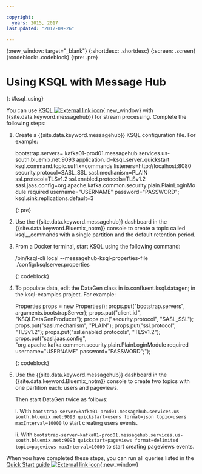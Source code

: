 ```yaml
---

copyright:
  years: 2015, 2017
lastupdated: "2017-09-26"

---
```


{:new_window: target="_blank"}
{:shortdesc: .shortdesc}
{:screen: .screen}
{:codeblock: .codeblock}
{:pre: .pre}

# Using KSQL with Message Hub
{: #ksql_using}

You can use [KSQL ![External link icon](../../icons/launch-glyph.svg "External link icon")](https://github.com/confluentinc/ksql){:new_window} with {{site.data.keyword.messagehub}} for stream processing. Complete the following steps:

1. Create a {{site.data.keyword.messagehub}} KSQL configuration file. For example:

     bootstrap.servers=
     kafka01-prod01.messagehub.services.us-south.bluemix.net:9093
     application.id=ksql_server_quickstart
     ksql.command.topic.suffix=commands
     listeners=http://localhost:8080
     security.protocol=SASL_SSL
     sasl.mechanism=PLAIN
     ssl.protocol=TLSv1.2
     ssl.enabled.protocols=TLSv1.2
     sasl.jaas.config=org.apache.kafka.common.security.plain.PlainLoginModule
      required username="USERNAME" password="PASSWORD";
     ksql.sink.replications.default=3

    {: pre}
2. Use the {{site.data.keyword.messagehub}} dashboard in the {{site.data.keyword.Bluemix_notm}} console to create a topic called ksql__commands with a single partition and the default retention period.
3. From a Docker terminal, start KSQL using the following command:

     /bin/ksql-cli local --messagehub-ksql-properties-file ./config/ksqlserver.properties
    
    {: codeblock}
4. To populate data, edit the DataGen class in io.confluent.ksql.datagen; in the ksql-examples project. For example:

     Properties props = new Properties();
        props.put("bootstrap.servers", arguments.bootstrapServer);
        props.put("client.id", "KSQLDataGenProducer");
        props.put("security.protocol", "SASL_SSL");
        props.put("sasl.mechanism", "PLAIN");
        props.put("ssl.protocol", "TLSv1.2");
        props.put("ssl.enabled.protocols", "TLSv1.2");
        props.put("sasl.jaas.config", "org.apache.kafka.common.security.plain.PlainLoginModule required username=\"USERNAME\" password=\"PASSWORD\";"); 

    {: codeblock}
5. Use the {{site.data.keyword.messagehub}} dashboard in the {{site.data.keyword.Bluemix_notm}} console to create two topics with one partition each: users and pageviews.

    Then start DataGen twice as follows:

     i. With ```bootstrap-server=kafka01-prod01.messagehub.services.us-south.bluemix.net:9093 quickstart=users format=json topic=users maxInterval=10000``` to start creating users events.

     ii. With ```bootstrap-server=kafka01-prod01.messagehub.services.us-south.bluemix.net:9093 quickstart=pageviews format=delimited topic=pageviews maxInterval=10000``` to start creating pageviews events.

When you have completed these steps, you can run all queries listed in the [Quick Start guide ![External link icon](../../icons/launch-glyph.svg "External link icon")](https://github.com/confluentinc/ksql/tree/0.1.x/docs/quickstart#create-a-stream-and-table){:new_window}